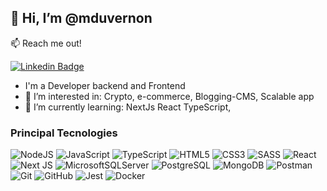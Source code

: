 
## 👋 Hi, I’m @mduvernon

:mailbox: Reach me out!

[![Linkedin Badge](https://img.shields.io/badge/-mduvernon-blue?style=flat-square&logo=Linkedin&logoColor=white&link=https://www.linkedin.com/in/manuel-duvernon-58307a179)](https://www.linkedin.com/in/manuel-duvernon-58307a179)

- I'm a Developer backend and Frontend
- 👀 I’m interested in: Crypto, e-commerce, Blogging-CMS, Scalable app
- 🌱 I’m currently learning: NextJs React TypeScript, 

<div>
 <h3>Principal Tecnologies </h3>
 
 ![NodeJS](https://img.shields.io/badge/node.js-6DA55F?style=for-the-badge&logo=node.js&logoColor=white) 
 ![JavaScript](https://img.shields.io/badge/javascript-%23323330.svg?style=for-the-badge&logo=javascript&logoColor=%23F7DF1E) 
 ![TypeScript](https://img.shields.io/badge/typescript-%23007ACC.svg?style=for-the-badge&logo=typescript&logoColor=white) 
 ![HTML5](https://img.shields.io/badge/html5-%23E34F26.svg?style=for-the-badge&logo=html5&logoColor=white) 
 ![CSS3](https://img.shields.io/badge/css3-%231572B6.svg?style=for-the-badge&logo=css3&logoColor=white) 
 ![SASS](https://img.shields.io/badge/SASS-hotpink.svg?style=for-the-badge&logo=SASS&logoColor=white) 
 ![React](https://img.shields.io/badge/react-%2320232a.svg?style=for-the-badge&logo=react&logoColor=%2361DAFB) 
 ![Next JS](https://img.shields.io/badge/Next-black?style=for-the-badge&logo=next.js&logoColor=white) 
 ![MicrosoftSQLServer](https://img.shields.io/badge/Microsoft%20SQL%20Sever-CC2927?style=for-the-badge&logo=microsoft%20sql%20server&logoColor=white)
 ![PostgreSQL](https://img.shields.io/badge/PostgreSQL-316192?style=for-the-badge&logo=postgresql&logoColor=white)
 ![MongoDB](https://img.shields.io/badge/MongoDB-%234ea94b.svg?style=for-the-badge&logo=mongodb&logoColor=white) 
 ![Postman](https://img.shields.io/badge/Postman-FF6C37?style=for-the-badge&logo=postman&logoColor=white) 
 ![Git](https://img.shields.io/badge/git-%23F05033.svg?style=for-the-badge&logo=git&logoColor=white) 
 ![GitHub](https://img.shields.io/badge/github-%23121011.svg?style=for-the-badge&logo=github&logoColor=white) 
 ![Jest](https://img.shields.io/badge/-jest-%23C21325?style=for-the-badge&logo=jest&logoColor=white) 
 ![Docker](https://img.shields.io/badge/docker-%230db7ed.svg?style=for-the-badge&logo=docker&logoColor=white)

</div>





